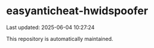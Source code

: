 # easyanticheat-hwidspoofer

Last updated: 2025-06-04 10:27:24

This repository is automatically maintained.
